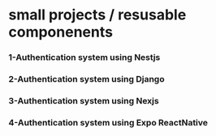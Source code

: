 # small projects / resusable componenents

### 1-Authentication system using Nestjs

### 2-Authentication system using Django

### 3-Authentication system using Nexjs

### 4-Authentication system using Expo ReactNative
